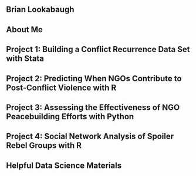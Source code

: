 ## Brian Lookabaugh

## About Me

## Project 1: Building a Conflict Recurrence Data Set with Stata

## Project 2: Predicting When NGOs Contribute to Post-Conflict Violence with R

## Project 3: Assessing the Effectiveness of NGO Peacebuilding Efforts with Python

## Project 4: Social Network Analysis of Spoiler Rebel Groups with R

## Helpful Data Science Materials
